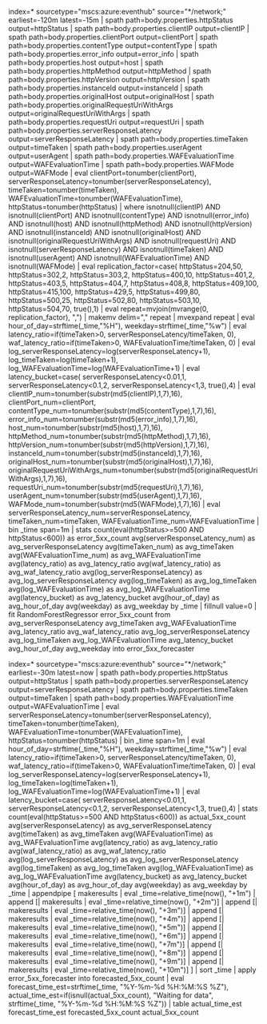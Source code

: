 index=* sourcetype="mscs:azure:eventhub" source="*/network;" earliest=-120m latest=-15m
| spath path=body.properties.httpStatus output=httpStatus
| spath path=body.properties.clientIP output=clientIP
| spath path=body.properties.clientPort output=clientPort
| spath path=body.properties.contentType output=contentType
| spath path=body.properties.error_info output=error_info
| spath path=body.properties.host output=host
| spath path=body.properties.httpMethod output=httpMethod
| spath path=body.properties.httpVersion output=httpVersion
| spath path=body.properties.instanceId output=instanceId
| spath path=body.properties.originalHost output=originalHost
| spath path=body.properties.originalRequestUriWithArgs output=originalRequestUriWithArgs
| spath path=body.properties.requestUri output=requestUri
| spath path=body.properties.serverResponseLatency output=serverResponseLatency
| spath path=body.properties.timeTaken output=timeTaken
| spath path=body.properties.userAgent output=userAgent
| spath path=body.properties.WAFEvaluationTime output=WAFEvaluationTime
| spath path=body.properties.WAFMode output=WAFMode
| eval clientPort=tonumber(clientPort),
        serverResponseLatency=tonumber(serverResponseLatency),
        timeTaken=tonumber(timeTaken),
        WAFEvaluationTime=tonumber(WAFEvaluationTime),
        httpStatus=tonumber(httpStatus)
| where isnotnull(clientIP) AND isnotnull(clientPort) AND isnotnull(contentType) AND isnotnull(error_info)
    AND isnotnull(host) AND isnotnull(httpMethod) AND isnotnull(httpVersion)
    AND isnotnull(instanceId) AND isnotnull(originalHost)
    AND isnotnull(originalRequestUriWithArgs) AND isnotnull(requestUri)
    AND isnotnull(serverResponseLatency) AND isnotnull(timeTaken)
    AND isnotnull(userAgent) AND isnotnull(WAFEvaluationTime)
    AND isnotnull(WAFMode)
| eval replication_factor=case(
    httpStatus=204,50,
    httpStatus=302,2,
    httpStatus=303,2,
    httpStatus=400,10,
    httpStatus=401,2,
    httpStatus=403,5,
    httpStatus=404,7,
    httpStatus=408,8,
    httpStatus=409,100,
    httpStatus=415,100,
    httpStatus=429,5,
    httpStatus=499,80,
    httpStatus=500,25,
    httpStatus=502,80,
    httpStatus=503,10,
    httpStatus=504,70,
    true(),1)
| eval repeat=mvjoin(mvrange(0, replication_factor), ",")
| makemv delim="," repeat
| mvexpand repeat
| eval hour_of_day=strftime(_time,"%H"),
        weekday=strftime(_time,"%w")
| eval latency_ratio=if(timeTaken>0, serverResponseLatency/timeTaken, 0),
        waf_latency_ratio=if(timeTaken>0, WAFEvaluationTime/timeTaken, 0)
| eval log_serverResponseLatency=log(serverResponseLatency+1),
        log_timeTaken=log(timeTaken+1),
        log_WAFEvaluationTime=log(WAFEvaluationTime+1)
| eval latency_bucket=case(
        serverResponseLatency<0.01,1,
        serverResponseLatency<0.1,2,
        serverResponseLatency<1,3,
        true(),4)
| eval clientIP_num=tonumber(substr(md5(clientIP),1,7),16),
        clientPort_num=clientPort,
        contentType_num=tonumber(substr(md5(contentType),1,7),16),
        error_info_num=tonumber(substr(md5(error_info),1,7),16),
        host_num=tonumber(substr(md5(host),1,7),16),
        httpMethod_num=tonumber(substr(md5(httpMethod),1,7),16),
        httpVersion_num=tonumber(substr(md5(httpVersion),1,7),16),
        instanceId_num=tonumber(substr(md5(instanceId),1,7),16),
        originalHost_num=tonumber(substr(md5(originalHost),1,7),16),
        originalRequestUriWithArgs_num=tonumber(substr(md5(originalRequestUriWithArgs),1,7),16),
        requestUri_num=tonumber(substr(md5(requestUri),1,7),16),
        userAgent_num=tonumber(substr(md5(userAgent),1,7),16),
        WAFMode_num=tonumber(substr(md5(WAFMode),1,7),16)
| eval serverResponseLatency_num=serverResponseLatency,
        timeTaken_num=timeTaken,
        WAFEvaluationTime_num=WAFEvaluationTime
| bin _time span=1m
| stats count(eval(httpStatus>=500 AND httpStatus<600)) as error_5xx_count
        avg(serverResponseLatency_num) as avg_serverResponseLatency
        avg(timeTaken_num) as avg_timeTaken
        avg(WAFEvaluationTime_num) as avg_WAFEvaluationTime
        avg(latency_ratio) as avg_latency_ratio
        avg(waf_latency_ratio) as avg_waf_latency_ratio
        avg(log_serverResponseLatency) as avg_log_serverResponseLatency
        avg(log_timeTaken) as avg_log_timeTaken
        avg(log_WAFEvaluationTime) as avg_log_WAFEvaluationTime
        avg(latency_bucket) as avg_latency_bucket
        avg(hour_of_day) as avg_hour_of_day
        avg(weekday) as avg_weekday
by _time
| fillnull value=0
| fit RandomForestRegressor error_5xx_count from avg_serverResponseLatency avg_timeTaken avg_WAFEvaluationTime avg_latency_ratio avg_waf_latency_ratio avg_log_serverResponseLatency avg_log_timeTaken avg_log_WAFEvaluationTime avg_latency_bucket avg_hour_of_day avg_weekday into error_5xx_forecaster





index=* sourcetype="mscs:azure:eventhub" source="*/network;" earliest=-30m latest=now
| spath path=body.properties.httpStatus output=httpStatus
| spath path=body.properties.serverResponseLatency output=serverResponseLatency
| spath path=body.properties.timeTaken output=timeTaken
| spath path=body.properties.WAFEvaluationTime output=WAFEvaluationTime
| eval serverResponseLatency=tonumber(serverResponseLatency),
        timeTaken=tonumber(timeTaken),
        WAFEvaluationTime=tonumber(WAFEvaluationTime),
        httpStatus=tonumber(httpStatus)
| bin _time span=1m
| eval hour_of_day=strftime(_time,"%H"),
        weekday=strftime(_time,"%w")
| eval latency_ratio=if(timeTaken>0, serverResponseLatency/timeTaken, 0),
        waf_latency_ratio=if(timeTaken>0, WAFEvaluationTime/timeTaken, 0)
| eval log_serverResponseLatency=log(serverResponseLatency+1),
        log_timeTaken=log(timeTaken+1),
        log_WAFEvaluationTime=log(WAFEvaluationTime+1)
| eval latency_bucket=case(
        serverResponseLatency<0.01,1,
        serverResponseLatency<0.1,2,
        serverResponseLatency<1,3,
        true(),4)
| stats count(eval(httpStatus>=500 AND httpStatus<600)) as actual_5xx_count
        avg(serverResponseLatency) as avg_serverResponseLatency
        avg(timeTaken) as avg_timeTaken
        avg(WAFEvaluationTime) as avg_WAFEvaluationTime
        avg(latency_ratio) as avg_latency_ratio
        avg(waf_latency_ratio) as avg_waf_latency_ratio
        avg(log_serverResponseLatency) as avg_log_serverResponseLatency
        avg(log_timeTaken) as avg_log_timeTaken
        avg(log_WAFEvaluationTime) as avg_log_WAFEvaluationTime
        avg(latency_bucket) as avg_latency_bucket
        avg(hour_of_day) as avg_hour_of_day
        avg(weekday) as avg_weekday
by _time
| appendpipe [
    makeresults
    | eval _time=relative_time(now(), "+1m")
    | append [| makeresults | eval _time=relative_time(now(), "+2m")]
    | append [| makeresults | eval _time=relative_time(now(), "+3m")]
    | append [| makeresults | eval _time=relative_time(now(), "+4m")]
    | append [| makeresults | eval _time=relative_time(now(), "+5m")]
    | append [| makeresults | eval _time=relative_time(now(), "+6m")]
    | append [| makeresults | eval _time=relative_time(now(), "+7m")]
    | append [| makeresults | eval _time=relative_time(now(), "+8m")]
    | append [| makeresults | eval _time=relative_time(now(), "+9m")]
    | append [| makeresults | eval _time=relative_time(now(), "+10m")]
]
| sort _time
| apply error_5xx_forecaster into forecasted_5xx_count
| eval forecast_time_est=strftime(_time, "%Y-%m-%d %H:%M:%S %Z"),
        actual_time_est=if(isnull(actual_5xx_count), "Waiting for data", strftime(_time, "%Y-%m-%d %H:%M:%S %Z"))
| table actual_time_est forecast_time_est forecasted_5xx_count actual_5xx_count